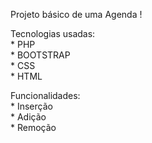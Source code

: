 Projeto básico de uma Agenda !

  Tecnologias usadas:
    <br/>
    * PHP
    <br/>
    * BOOTSTRAP
    <br/>
    * CSS
    <br/>
    * HTML

Funcionalidades:
    <br/>
    * Inserção
    <br/>
    * Adição
    <br/>
    * Remoção


